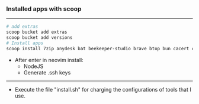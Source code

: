 ### Installed apps with scoop
---

``` sh
# add extras
scoop bucket add extras
scoop bucket add versions
# Install apps
scoop install 7zip anydesk bat beekeeper-studio brave btop bun cacert composer curl dark delta eza fd ffmpeg fnm fzf gcc gh go googlechrome gzip imagemagick innounp jid jq lazydocker lazygit less lua make mysql ngrok obsidian php pnpm poppler postgresql postman python ripgrep superfile tar tree-command tree-sitter ttyper unar unrar usql uv vscode wezterm wget win32yank yazi zip zoxide neovim pwsh starship
```

- After enter in neovim install:
    - NodeJS
    - Generate .ssh keys

---

- Execute the file "install.sh" for charging the configurations of tools that I use.
